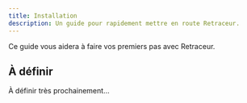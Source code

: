 ```yaml
---
title: Installation
description: Un guide pour rapidement mettre en route Retraceur.
---
```


Ce guide vous aidera à faire vos premiers pas avec Retraceur.

## À définir

À définir très prochainement...
